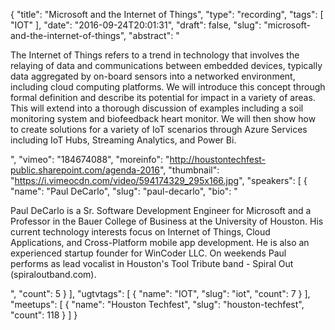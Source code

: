 {
  "title": "Microsoft and the Internet of Things",
  "type": "recording",
  "tags": [
    "IOT"
  ],
  "date": "2016-09-24T20:01:31",
  "draft": false,
  "slug": "microsoft-and-the-internet-of-things",
  "abstract": "<p>The Internet of Things refers to a trend in technology that involves the relaying of data and communications between embedded devices, typically data aggregated by on-board sensors into a networked environment, including cloud computing platforms. We will introduce this concept through formal definition and describe its potential for impact in a variety of areas. This will extend into a thorough discussion of examples including a soil monitoring system and biofeedback heart monitor. We will then show how to create solutions for a variety of IoT scenarios through Azure Services including IoT Hubs, Streaming Analytics, and Power Bi.</p>",
  "vimeo": "184674088",
  "moreinfo": "http://houstontechfest-public.sharepoint.com/agenda-2016",
  "thumbnail": "https://i.vimeocdn.com/video/594174329_295x166.jpg",
  "speakers": [
    {
      "name": "Paul DeCarlo",
      "slug": "paul-decarlo",
      "bio": "<p>Paul DeCarlo is a Sr. Software Development Engineer for Microsoft and a Professor in the Bauer College of Business at the University of Houston. His current technology interests focus on Internet of Things, Cloud Applications, and Cross-Platform mobile app development. He is also an experienced startup founder for WinCoder LLC. On weekends Paul performs as lead vocalist in Houston's Tool Tribute band - Spiral Out (spiraloutband.com).</p>",
      "count": 5
    }
  ],
  "ugtvtags": [
    {
      "name": "IOT",
      "slug": "iot",
      "count": 7
    }
  ],
  "meetups": [
    {
      "name": "Houston Techfest",
      "slug": "houston-techfest",
      "count": 118
    }
  ]
}